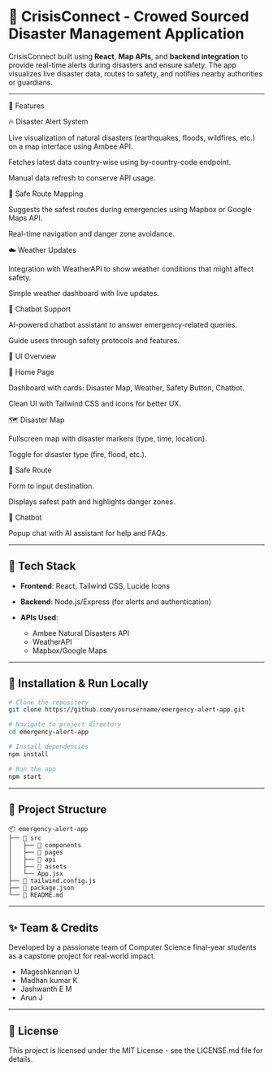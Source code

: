 # 🚨 CrisisConnect - Crowed Sourced Disaster Management Application

CrisisConnect built using **React**, **Map APIs**, and **backend integration** to provide real-time alerts during disasters and ensure safety. The app visualizes live disaster data, routes to safety, and notifies nearby authorities or guardians.

---

🌟 Features

🔥 Disaster Alert System

Live visualization of natural disasters (earthquakes, floods, wildfires, etc.) on a map interface using Ambee API.

Fetches latest data country-wise using by-country-code endpoint.

Manual data refresh to conserve API usage.

🧭 Safe Route Mapping

Suggests the safest routes during emergencies using Mapbox or Google Maps API.

Real-time navigation and danger zone avoidance.

☁️ Weather Updates

Integration with WeatherAPI to show weather conditions that might affect safety.

Simple weather dashboard with live updates.

💬 Chatbot Support

AI-powered chatbot assistant to answer emergency-related queries.

Guide users through safety protocols and features.

📱 UI Overview

🔘 Home Page

Dashboard with cards: Disaster Map, Weather, Safety Button, Chatbot.

Clean UI with Tailwind CSS and icons for better UX.

🗺️ Disaster Map

Fullscreen map with disaster markers (type, time, location).

Toggle for disaster type (fire, flood, etc.).

🚶 Safe Route

Form to input destination.

Displays safest path and highlights danger zones.

🤖 Chatbot

Popup chat with AI assistant for help and FAQs.

---

## 🔧 Tech Stack

* **Frontend**: React, Tailwind CSS, Lucide Icons
* **Backend**: Node.js/Express (for alerts and authentication)
* **APIs Used**:

  * Ambee Natural Disasters API
  * WeatherAPI
  * Mapbox/Google Maps

---

## 🚀 Installation & Run Locally

```bash
# Clone the repository
git clone https://github.com/yourusername/emergency-alert-app.git

# Navigate to project directory
cd emergency-alert-app

# Install dependencies
npm install

# Run the app
npm start
```

---

## 📂 Project Structure

```
📦 emergency-alert-app
├── 📁 src
│   ├── 📁 components
│   ├── 📁 pages
│   ├── 📁 api
│   ├── 📁 assets
│   └── App.jsx
├── 📄 tailwind.config.js
├── 📄 package.json
└── 📄 README.md
```

---

## ✨ Team & Credits

Developed by a passionate team of Computer Science final-year students as a capstone project for real-world impact.

* Mageshkannan U
* Madhan kumar K
* Jashwanth E M
* Arun J

---

## 📜 License

This project is licensed under the MIT License - see the LICENSE.md file for details.
